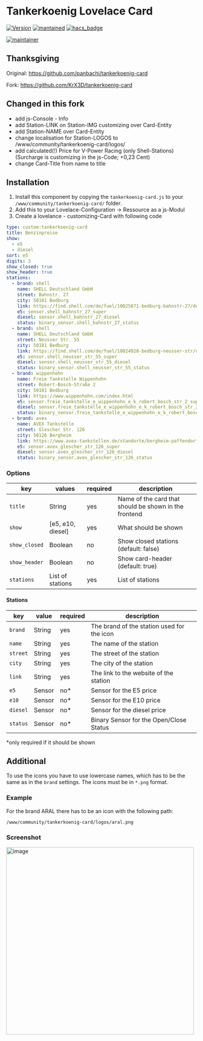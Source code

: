 ﻿# Tankerkoenig Lovelace Card

[![Version](https://img.shields.io/badge/version-1.1.0-green.svg?style=for-the-badge)](#) [![mantained](https://img.shields.io/maintenance/yes/2021.svg?style=for-the-badge)](#) [![hacs_badge](https://img.shields.io/badge/HACS-Custom-orange.svg?style=for-the-badge)](https://github.com/custom-components/hacs)

[![maintainer](https://img.shields.io/badge/maintainer-Goran%20Zunic%20%40panbachi-blue.svg?style=for-the-badge)](https://www.panbachi.de)

## Thanksgiving
Original: https://github.com/panbachi/tankerkoenig-card

Fork:     https://github.com/KrX3D/tankerkoenig-card

## Changed in this fork
- add js-Console - Info 
- add Station-LINK on Station-IMG customizing over Card-Entity
- add Station-NAME over Card-Entity
- change localisation for Station-LOGOS to /www/community/tankerkoenig-card/logos/
- add calculated(!) Price for V-Power Racing (only Shell-Stations) (Surcharge is customizing in the js-Code; +0,23 Cent)
- change Card-Title from name to title

## Installation
1. Install this component by copying the `tankerkoenig-card.js` to your `/www/community/tankerkoenig-card/` folder.
2. Add this to your Lovelace-Configuration -> Ressource as a js-Modul
3. Create a lovelance - customizing-Card with following code

```yaml
type: custom:tankerkoenig-card
title: Benzinpreise
show:
  - e5
  - diesel
sort: e5
digits: 3
show_closed: true
show_header: true
stations:
  - brand: shell
    name: SHELL Deutschland GmbH
    street: Bahnstr. 27
    city: 50181 Bedburg
    link: https://find.shell.com/de/fuel/10025871-bedburg-bahnstr-27/de_DE
    e5: sensor.shell_bahnstr_27_super
    diesel: sensor.shell_bahnstr_27_diesel
    status: binary_sensor.shell_bahnstr_27_status
  - brand: shell
    name: SHELL Deutschland GmbH
    street: Neusser Str. 55
    city: 50181 Bedburg
    link: https://find.shell.com/de/fuel/10024920-bedburg-neusser-str/de_DE
    e5: sensor.shell_neusser_str_55_super
    diesel: sensor.shell_neusser_str_55_diesel
    status: binary_sensor.shell_neusser_str_55_status
  - brand: wippenhohn
    name: Freie Tankstelle Wippenhohn
    street: Robert-Bosch-Straße 2
    city: 50181 Bedburg
    link: https://www.wippenhohn.com/index.html
    e5: sensor.freie_tankstelle_e_wippenhohn_e_k_robert_bosch_str_2_super
    diesel: sensor.freie_tankstelle_e_wippenhohn_e_k_robert_bosch_str_2_diesel
    status: binary_sensor.freie_tankstelle_e_wippenhohn_e_k_robert_bosch_str_2_status
  - brand: avex
    name: AVEX Tankstelle
    street: Glescher Str. 126
    city: 50126 Bergheim
    link: https://www.avex-tankstellen.de/standorte/bergheim-paffendorf/
    e5: sensor.avex_glescher_str_126_super
    diesel: sensor.avex_glescher_str_126_diesel
    status: binary_sensor.avex_glescher_str_126_status

```

### Options
| key           | values            | required | description
|---------------|-------------------|----------|---
| `title`        | String            | yes      | Name of the card that should be shown in the frontend
| `show`        | [e5, e10, diesel] | yes      | What should be shown
| `show_closed` | Boolean           | no       | Show closed stations (default: false)
| `show_header` | Boolean           | no       | Show card-header (default: true)
| `stations`    | List of stations  | yes      | List of stations

#### Stations
| key      | value  | required | description
|----------|--------|----------|---
| `brand`  | String | yes      | The brand of the station used for the icon
| `name`   | String | yes      | The name of the station
| `street` | String | yes      | The street of the station
| `city`   | String | yes      | The city of the station
| `link`   | String | yes      | The link to the website of the station
| `e5`     | Sensor | no*      | Sensor for the E5 price
| `e10`    | Sensor | no*      | Sensor for the E10 price
| `diesel` | Sensor | no*      | Sensor for the diesel price
| `status` | Sensor | no*      | Binary Sensor for the Open/Close Status

*only required if it should be shown

## Additional
To use the icons you have to use lowercase names, which has to be the same as in the `brand` settings. The icons must be in `*.png` format.

### Example
For the brand ARAL there has to be an icon with the following path:

`/www/community/tankerkoenig-card/logos/aral.png`

### Screenshot
<img width="496" alt="image" src="https://user-images.githubusercontent.com/97361636/156403353-a7e4051c-aee0-4079-b60e-e2d5e1b9bd26.png">
